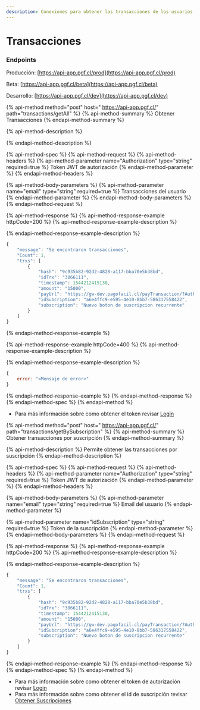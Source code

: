 ```yaml
---
description: Conexiones para obtener las transacciones de los usuarios
---
```


# Transacciones

### Endpoints

Producción: [https://api-app.pgf.cl/prod](https://api-app.pgf.cl/prod)

Beta: [https://api-app.pgf.cl/beta](https://api-app.pgf.cl/beta)

Desarrollo: [https://api-app.pgf.cl/dev](https://api-app.pgf.cl/dev)

{% api-method method="post" host=" https://api-app.pgf.cl/" path="transactions/getAll" %}
{% api-method-summary %}
Obtener Transacciones
{% endapi-method-summary %}

{% api-method-description %}

{% endapi-method-description %}

{% api-method-spec %}
{% api-method-request %}
{% api-method-headers %}
{% api-method-parameter name="Authorization" type="string" required=true %}
Token JWT de autorización
{% endapi-method-parameter %}
{% endapi-method-headers %}

{% api-method-body-parameters %}
{% api-method-parameter name="email" type="string" required=true %}
Transacciones del usuario
{% endapi-method-parameter %}
{% endapi-method-body-parameters %}
{% endapi-method-request %}

{% api-method-response %}
{% api-method-response-example httpCode=200 %}
{% api-method-response-example-description %}

{% endapi-method-response-example-description %}

```javascript
{
    "message": "Se encontraron transacciones",
    "Count": 1,
    "trxs": [
        {
            "hash": "9c935b82-92d2-4828-a117-bba70e5b38bd",
            "idTrx": "3866111",
            "timestamp": 1544212415130,
            "amount": "15000",
            "payUrl": "https://gw-dev.pagofacil.cl/payTransaction/?Authorization=M1g2NjozMzM3NTMz",
            "idSubcription": "a6e4ffc9-e595-4e10-8bb7-586317558422",
            "subscription": "Nuevo boton de suscripcion recurrente"
        }
    ]
}
```
{% endapi-method-response-example %}

{% api-method-response-example httpCode=400 %}
{% api-method-response-example-description %}

{% endapi-method-response-example-description %}

```javascript
{
    error: "<Mensaje de error>"
}
```
{% endapi-method-response-example %}
{% endapi-method-response %}
{% endapi-method-spec %}
{% endapi-method %}

* Para más información sobre como obtener el token revisar [Login](suscripciones.md#login)

{% api-method method="post" host=" https://api-app.pgf.cl/" path="transactions/getBySubscription" %}
{% api-method-summary %}
Obtener transacciones por suscripción
{% endapi-method-summary %}

{% api-method-description %}
Permite obtener las transacciones por suscripción
{% endapi-method-description %}

{% api-method-spec %}
{% api-method-request %}
{% api-method-headers %}
{% api-method-parameter name="Authorization" type="string" required=true %}
Token JWT de autorización
{% endapi-method-parameter %}
{% endapi-method-headers %}

{% api-method-body-parameters %}
{% api-method-parameter name="email" type="string" required=true %}
Email del usuario
{% endapi-method-parameter %}

{% api-method-parameter name="idSubscription" type="string" required=true %}
Token de la suscripción
{% endapi-method-parameter %}
{% endapi-method-body-parameters %}
{% endapi-method-request %}

{% api-method-response %}
{% api-method-response-example httpCode=200 %}
{% api-method-response-example-description %}

{% endapi-method-response-example-description %}

```javascript
{
    "message": "Se encontraron transacciones",
    "Count": 1,
    "trxs": [
        {
            "hash": "9c935b82-92d2-4828-a117-bba70e5b38bd",
            "idTrx": "3866111",
            "timestamp": 1544212415130,
            "amount": "15000",
            "payUrl": "https://gw-dev.pagofacil.cl/payTransaction/?Authorization=M1g2NjozMzM3NTMz",
            "idSubcription": "a6e4ffc9-e595-4e10-8bb7-586317558422",
            "subscription": "Nuevo boton de suscripcion recurrente"
        }
    ]
}
```
{% endapi-method-response-example %}
{% endapi-method-response %}
{% endapi-method-spec %}
{% endapi-method %}

* Para más información sobre como obtener el token de autorización revisar [Login](suscripciones.md#login)
* Para más información sobre como obtener el id de suscripción revisar [Obtener Suscripciones](suscripciones.md#obtener-suscripciones)



